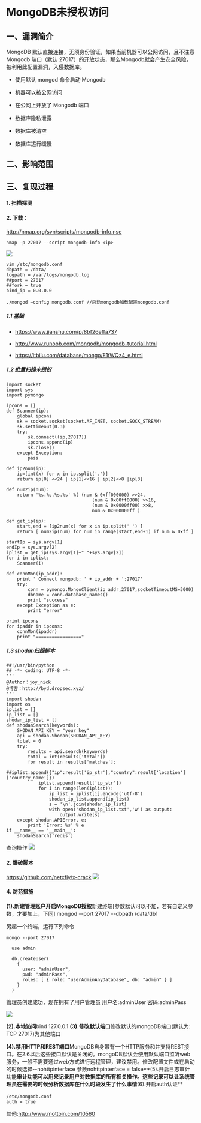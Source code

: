 MongoDB未授权访问
=================

一、漏洞简介
------------

MongoDB
默认直接连接，无须身份验证，如果当前机器可以公网访问，且不注意Mongodb
端口（默认
27017）的开放状态，那么Mongodb就会产生安全风险，被利用此配置漏洞，入侵数据库。

-   使用默认 mongod 命令启动 Mongodb

-   机器可以被公网访问

-   在公网上开放了 Mongodb 端口

-   数据库隐私泄露

-   数据库被清空

-   数据库运行缓慢

二、影响范围
------------

三、复现过程
------------

#### 1. 扫描探测

#### 2. 下载：

<http://nmap.org/svn/scripts/mongodb-info.nse>

    nmap -p 27017 --script mongodb-info <ip>

![](/Users/aresx/Documents/VulWiki/.resource/MongoDB未授权访问/media/rId27.png)

    vim /etc/mongodb.conf
    dbpath = /data/
    logpath = /var/logs/mongodb.log
    ##port = 27017
    ##fork = true
    bind_ip = 0.0.0.0

    ./mongod –config mongodb.conf //启动mongodb加载配置mongodb.conf

##### 1.1 基础

-   <https://www.jianshu.com/p/8bf26effa737>

-   <http://www.runoob.com/mongodb/mongodb-tutorial.html>

-   <https://itbilu.com/database/mongo/E1tWQz4_e.html>

##### 1.2 批量扫描未授权

    import socket
    import sys
    import pymongo

    ipcons = []
    def Scanner(ip):
        global ipcons
        sk = socket.socket(socket.AF_INET, socket.SOCK_STREAM)
        sk.settimeout(0.3)
        try:
            sk.connect((ip,27017))
            ipcons.append(ip)
            sk.close()
        except Exception:
            pass

    def ip2num(ip):
        ip=[int(x) for x in ip.split('.')]
        return ip[0] <<24 | ip[1]<<16 | ip[2]<<8 |ip[3]

    def num2ip(num):
        return '%s.%s.%s.%s' %( (num & 0xff000000) >>24,
                                    (num & 0x00ff0000) >>16,
                                    (num & 0x0000ff00) >>8,
                                    num & 0x000000ff )

    def get_ip(ip):
        start,end = [ip2num(x) for x in ip.split(' ') ]
        return [ num2ip(num) for num in range(start,end+1) if num & 0xff ]

    startIp = sys.argv[1]
    endIp = sys.argv[2]
    iplist = get_ip(sys.argv[1]+" "+sys.argv[2])
    for i in iplist:
        Scanner(i)

    def connMon(ip_addr):
        print ' Connect mongodb: ' + ip_addr + ':27017'
        try:
            conn = pymongo.MongoClient(ip_addr,27017,socketTimeoutMS=3000)
            dbname = conn.database_names()
            print "success"
        except Exception as e:
            print "error"

    print ipcons   
    for ipaddr in ipcons:
        connMon(ipaddr)
        print "================="

##### 1.3 shodan扫描脚本

    ##!/usr/bin/python
    ## -*- coding: UTF-8 -*-
    '''
    @Author：joy_nick
    @博客：http://byd.dropsec.xyz/
    '''
    import shodan
    import os
    iplist = []
    ip_list = []
    shodan_ip_list = []
    def shodanSearch(keywords):
        SHODAN_API_KEY = "your key"
        api = shodan.Shodan(SHODAN_API_KEY)
        total = 0
        try:
            results = api.search(keywords)
            total = int(results['total'])
            for result in results['matches']:
                ##iplist.append({"ip":result['ip_str'],"country":result['location']['country_name']})
                iplist.append(result['ip_str'])
                for i in range(len(iplist)):
                    ip_list = iplist[i].encode('utf-8')
                    shodan_ip_list.append(ip_list)
                    s = '\n'.join(shodan_ip_list)
                    with open('shodan_ip_list.txt','w') as output:
                        output.write(s)
        except shodan.APIError, e:
            print 'Error: %s' % e
    if __name__ == '__main__':
        shodanSearch('redis')

查询操作
![](/Users/aresx/Documents/VulWiki/.resource/MongoDB未授权访问/media/rId34.png)

#### 2. 爆破脚本

<https://github.com/netxfly/x-crack>
![](/Users/aresx/Documents/VulWiki/.resource/MongoDB未授权访问/media/rId37.png)

#### 4. 防范措施

**(1).新建管理账户开启MongoDB授权**新建终端\[参数默认可以不加，若有自定义参数，才要加上，下同\] mongod
\--port 27017 \--dbpath /data/db1

另起一个终端，运行下列命令

    mongo --port 27017

      use admin

      db.createUser(
        {
          user: "adminUser",
          pwd: "adminPass",
          roles: [ { role: "userAdminAnyDatabase", db: "admin" } ]
        }
      )

管理员创建成功，现在拥有了用户管理员 用户名:adminUser 密码:adminPass

![](/Users/aresx/Documents/VulWiki/.resource/MongoDB未授权访问/media/rId39.png)

**(2).本地访问**bind 127.0.0.1 **(3).修改默认端口**修改默认的mongoDB端口(默认为: TCP 27017)为其他端口

**(4).禁用HTTP和REST端口**MongoDB自身带有一个HTTP服务和并支持REST接口。在2.6以后这些接口默认是关闭的。mongoDB默认会使用默认端口监听web服务，一般不需要通过web方式进行远程管理，建议禁用。修改配置文件或在启动的时候选择--nohttpinterface
参数nohttpinterface = false**(5).开启日志审计功能**审计功能可以用来记录用户对数据库的所有相关操作。这些记录可以让系统管理员在需要的时候分析数据库在什么时段发生了什么事情**(6).开启auth认证**

    /etc/mongodb.conf　　
    auth = true

其他:http://www.mottoin.com/10560
